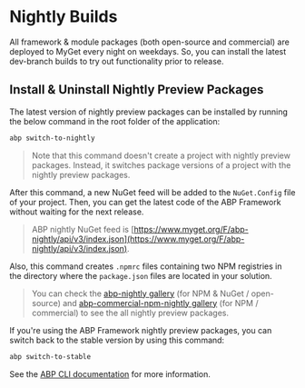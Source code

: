 # Nightly Builds

All framework & module packages (both open-source and commercial) are deployed to MyGet every night on weekdays. So, you can install the latest dev-branch builds to try out functionality prior to release.

## Install & Uninstall Nightly Preview Packages

The latest version of nightly preview packages can be installed by running the below command in the root folder of the application:

```bash
abp switch-to-nightly 
```

> Note that this command doesn't create a project with nightly preview packages. Instead, it switches package versions of a project with the nightly preview packages.

After this command, a new NuGet feed will be added to the `NuGet.Config` file of your project. Then, you can get the latest code of the ABP Framework without waiting for the next release.

> ABP nightly NuGet feed is [https://www.myget.org/F/abp-nightly/api/v3/index.json](https://www.myget.org/F/abp-nightly/api/v3/index.json).

Also, this command creates `.npmrc` files containing two NPM registries in the directory where the `package.json` files are located in your solution.

> You can check the [abp-nightly gallery](https://www.myget.org/gallery/abp-nightly) (for NPM & NuGet / open-source) and [abp-commercial-npm-nightly gallery](https://www.myget.org/gallery/abp-commercial-npm-nightly) (for NPM / commercial) to see the all nightly preview packages.

If you're using the ABP Framework nightly preview packages, you can switch back to the stable version by using this command:

```bash
abp switch-to-stable
```

See the [ABP CLI documentation](./CLI.md) for more information.
